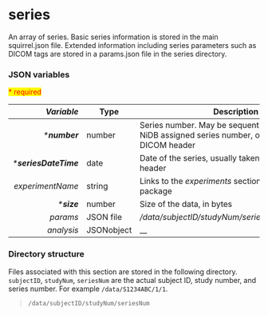 # series

An array of series. Basic series information is stored in the main squirrel.json file. Extended information including series parameters such as DICOM tags are stored in a params.json file in the series directory.

### JSON variables

<mark style="color:red;">\* required</mark>

|         _**Variable**_ | **Type**   | **Description**                                                                                         | **Example**         |
| ---------------------: | ---------- | ------------------------------------------------------------------------------------------------------- | ------------------- |
|         _\***number**_ | number     | Series number. May be sequential, correspond to NiDB assigned series number, or taken from DICOM header | 2                   |
| _\***seriesDateTime**_ | date       | Date of the series, usually taken from the DICOM header                                                 | 2022-04-23 16:23:44 |
|       _experimentName_ | string     | Links to the _experiments_ section of the squirrel package                                              | MyExperiment        |
|           _\***size**_ | number     | Size of the data, in bytes                                                                              | 523851              |
|               _params_ | JSON file  | _/data/subjectID/studyNum/seriesNum/params.json_                                                        |                     |
|             _analysis_ | JSONobject |  __                                                                                                     |                     |

### Directory structure

Files associated with this section are stored in the following directory. `subjectID`, `studyNum`, `seriesNum` are the actual subject ID, study number, and series number. For example `/data/S1234ABC/1/1`.

> `/data/subjectID/studyNum/seriesNum`
